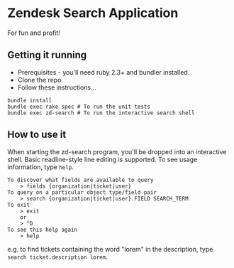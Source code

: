 # Zendesk Search Application
For fun and profit!

## Getting it running

* Prerequisites - you'll need ruby 2.3+ and bundler installed.
* Clone the repo
* Follow these instructions...

```
bundle install
bundle exec rake spec # To run the unit tests
bundle exec zd-search # To run the interactive search shell
```

## How to use it

When starting the zd-search program, you'll be dropped into an interactive shell. Basic readline-style line editing is supported. To see usage information, type `help`.

```
To discover what fields are available to query
    > fields {organization|ticket|user}
To query on a particular object type/field pair
    > search {organization|ticket|user}.FIELD SEARCH_TERM
To exit
    > exit
    or
    > ^D
To see this help again
    > help
```

e.g. to find tickets containing the word "lorem" in the description, type `search ticket.description lorem`.
